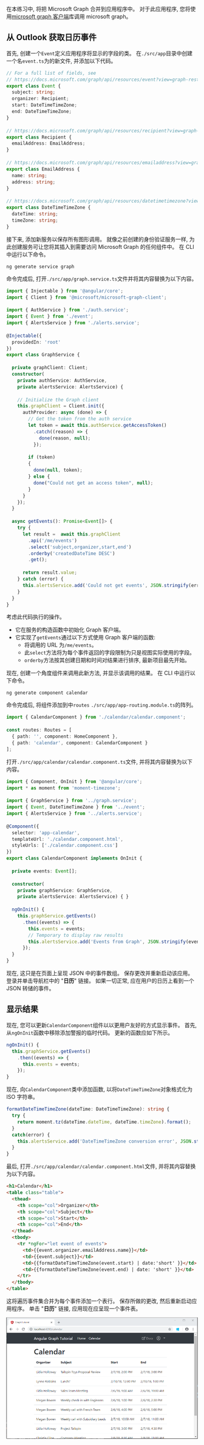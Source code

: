 <!-- markdownlint-disable MD002 MD041 -->

在本练习中, 将把 Microsoft Graph 合并到应用程序中。 对于此应用程序, 您将使用[microsoft graph 客户端](https://github.com/microsoftgraph/msgraph-sdk-javascript)库调用 microsoft graph。

## <a name="get-calendar-events-from-outlook"></a>从 Outlook 获取日历事件

首先, 创建一个`Event`定义应用程序将显示的字段的类。 在`./src/app`目录中创建一个名`event.ts`为的新文件, 并添加以下代码。

```TypeScript
// For a full list of fields, see
// https://docs.microsoft.com/graph/api/resources/event?view=graph-rest-1.0
export class Event {
  subject: string;
  organizer: Recipient;
  start: DateTimeTimeZone;
  end: DateTimeTimeZone;
}

// https://docs.microsoft.com/graph/api/resources/recipient?view=graph-rest-1.0
export class Recipient {
  emailAddress: EmailAddress;
}

// https://docs.microsoft.com/graph/api/resources/emailaddress?view=graph-rest-1.0
export class EmailAddress {
  name: string;
  address: string;
}

// https://docs.microsoft.com/graph/api/resources/datetimetimezone?view=graph-rest-1.0
export class DateTimeTimeZone {
  dateTime: string;
  timeZone: string;
}
```

接下来, 添加新服务以保存所有图形调用。 就像之前创建的身份验证服务一样, 为此创建服务可让您将其插入到需要访问 Microsoft Graph 的任何组件中。 在 CLI 中运行以下命令。

```Shell
ng generate service graph
```

命令完成后, 打开`./src/app/graph.service.ts`文件并将其内容替换为以下内容。

```TypeScript
import { Injectable } from '@angular/core';
import { Client } from '@microsoft/microsoft-graph-client';

import { AuthService } from './auth.service';
import { Event } from './event';
import { AlertsService } from './alerts.service';

@Injectable({
  providedIn: 'root'
})
export class GraphService {

  private graphClient: Client;
  constructor(
    private authService: AuthService,
    private alertsService: AlertsService) {

    // Initialize the Graph client
    this.graphClient = Client.init({
      authProvider: async (done) => {
        // Get the token from the auth service
        let token = await this.authService.getAccessToken()
          .catch((reason) => {
            done(reason, null);
          });

        if (token)
        {
          done(null, token);
        } else {
          done("Could not get an access token", null);
        }
      }
    });
  }

  async getEvents(): Promise<Event[]> {
    try {
      let result =  await this.graphClient
        .api('/me/events')
        .select('subject,organizer,start,end')
        .orderby('createdDateTime DESC')
        .get();

      return result.value;
    } catch (error) {
      this.alertsService.add('Could not get events', JSON.stringify(error, null, 2));
    }
  }
}
```

考虑此代码执行的操作。

- 它在服务的构造函数中初始化 Graph 客户端。
- 它实现了`getEvents`通过以下方式使用 Graph 客户端的函数:
  - 将调用的 URL 为`/me/events`。
  - 此`select`方法将为每个事件返回的字段限制为只是视图实际使用的字段。
  - `orderby`方法按其创建日期和时间对结果进行排序, 最新项目最先开始。

现在, 创建一个角度组件来调用此新方法, 并显示该调用的结果。 在 CLI 中运行以下命令。

```Shell
ng generate component calendar
```

命令完成后, 将组件添加到中`routes` `./src/app/app-routing.module.ts`的阵列。

```TypeScript
import { CalendarComponent } from './calendar/calendar.component';

const routes: Routes = [
  { path: '', component: HomeComponent },
  { path: 'calendar', component: CalendarComponent }
];
```

打开`./src/app/calendar/calendar.component.ts`文件, 并将其内容替换为以下内容。

```TypeScript
import { Component, OnInit } from '@angular/core';
import * as moment from 'moment-timezone';

import { GraphService } from '../graph.service';
import { Event, DateTimeTimeZone } from '../event';
import { AlertsService } from '../alerts.service';

@Component({
  selector: 'app-calendar',
  templateUrl: './calendar.component.html',
  styleUrls: ['./calendar.component.css']
})
export class CalendarComponent implements OnInit {

  private events: Event[];

  constructor(
    private graphService: GraphService,
    private alertsService: AlertsService) { }

  ngOnInit() {
    this.graphService.getEvents()
      .then((events) => {
        this.events = events;
        // Temporary to display raw results
        this.alertsService.add('Events from Graph', JSON.stringify(events, null, 2));
      });
  }
}
```

现在, 这只是在页面上呈现 JSON 中的事件数组。 保存更改并重新启动该应用。 登录并单击导航栏中的 "**日历**" 链接。 如果一切正常, 应在用户的日历上看到一个 JSON 转储的事件。

## <a name="display-the-results"></a>显示结果

现在, 您可以更新`CalendarComponent`组件以以更用户友好的方式显示事件。 首先, 从`ngOnInit`函数中移除添加警报的临时代码。 更新的函数应如下所示。

```TypeScript
ngOnInit() {
  this.graphService.getEvents()
    .then((events) => {
      this.events = events;
    });
}
```

现在, 向`CalendarComponent`类中添加函数, 以将`DateTimeTimeZone`对象格式化为 ISO 字符串。

```TypeScript
formatDateTimeTimeZone(dateTime: DateTimeTimeZone): string {
  try {
    return moment.tz(dateTime.dateTime, dateTime.timeZone).format();
  }
  catch(error) {
    this.alertsService.add('DateTimeTimeZone conversion error', JSON.stringify(error));
  }
}
```

最后, 打开`./src/app/calendar/calendar.component.html`文件, 并将其内容替换为以下内容。

```html
<h1>Calendar</h1>
<table class="table">
  <thead>
    <th scope="col">Organizer</th>
    <th scope="col">Subject</th>
    <th scope="col">Start</th>
    <th scope="col">End</th>
  </thead>
  <tbody>
    <tr *ngFor="let event of events">
      <td>{{event.organizer.emailAddress.name}}</td>
      <td>{{event.subject}}</td>
      <td>{{formatDateTimeTimeZone(event.start) | date:'short' }}</td>
      <td>{{formatDateTimeTimeZone(event.end) | date: 'short' }}</td>
    </tr>
  </tbody>
</table>
```

这将遍历事件集合并为每个事件添加一个表行。 保存所做的更改, 然后重新启动应用程序。 单击 "**日历**" 链接, 应用现在应呈现一个事件表。

![事件表的屏幕截图](./images/add-msgraph-01.png)